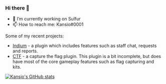 ### Hi there 👋

- 🔭 I’m currently working on Sulfur
- 📫 How to reach me: Kansio#0001

Some of my recent projects:
- [Indium](https://github.com/ZonixUSNetwork/Indium) - a plugin which includes features such as staff chat, requests and reports.
- [CTF](https://github.com/ZonixUSNetwork/CTF) - a capture the flag plugin. This plugin is a bit incomplete, but does have most of the core gameplay features such as flag capturing and kits.

[![Kansio's GitHub stats](https://github-readme-stats.vercel.app/api?username=Kansioo&theme=dark)](https://github.com/anuraghazra/github-readme-stats)
